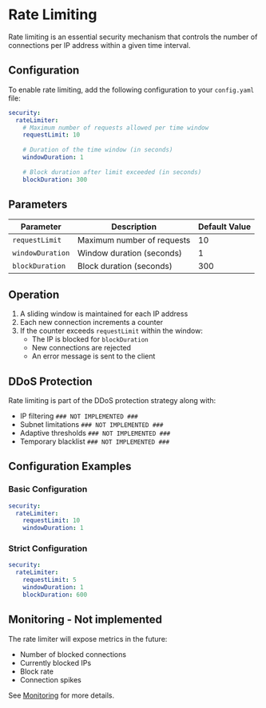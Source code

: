 # Rate Limiting

Rate limiting is an essential security mechanism that controls the number of connections per IP address within a given time interval.

## Configuration

To enable rate limiting, add the following configuration to your `config.yaml` file:

```yaml
security:
  rateLimiter:
    # Maximum number of requests allowed per time window
    requestLimit: 10
    
    # Duration of the time window (in seconds)
    windowDuration: 1
    
    # Block duration after limit exceeded (in seconds)
    blockDuration: 300
```

## Parameters

| Parameter | Description | Default Value |
|-----------|-------------|---------------|
| `requestLimit` | Maximum number of requests | 10 |
| `windowDuration` | Window duration (seconds) | 1 |
| `blockDuration` | Block duration (seconds) | 300 |

## Operation

1. A sliding window is maintained for each IP address
2. Each new connection increments a counter
3. If the counter exceeds `requestLimit` within the window:
   - The IP is blocked for `blockDuration`
   - New connections are rejected
   - An error message is sent to the client

## DDoS Protection

Rate limiting is part of the DDoS protection strategy along with:

- IP filtering `### NOT IMPLEMENTED ###`
- Subnet limitations `### NOT IMPLEMENTED ###`
- Adaptive thresholds `### NOT IMPLEMENTED ###`
- Temporary blacklist `### NOT IMPLEMENTED ###`

## Configuration Examples

### Basic Configuration

```yaml
security:
  rateLimiter:
    requestLimit: 10
    windowDuration: 1
```

### Strict Configuration

```yaml
security:
  rateLimiter:
    requestLimit: 5
    windowDuration: 1
    blockDuration: 600
```

## Monitoring - Not implemented

The rate limiter will expose metrics in the future:

- Number of blocked connections
- Currently blocked IPs
- Block rate
- Connection spikes

See [Monitoring](../quickstart/deployment) for more details.

